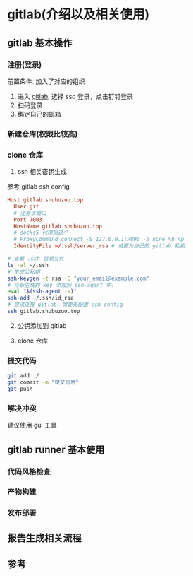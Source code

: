 # gitlab(介绍以及相关使用)

## gitlab 基本操作

### 注册(登录)

前置条件: 加入了对应的组织

1. 进入 [gitlab](gitlab.shubuzuo.top), 选择 sso 登录，点击钉钉登录
2. 扫码登录
3. 绑定自己的邮箱

### 新建仓库(权限比较高)

### clone 仓库

1. ssh 相关密钥生成

参考 gitlab ssh config

```conf
Host gitlab.shubuzuo.top
  User git
  # 注意该端口
  Port 7003
  HostName gitlab.shubuzuo.top
  # socks5 代理用这个
  # ProxyCommand connect -S 127.0.0.1:7890 -a none %h %p
  IdentityFile ~/.ssh/server_rsa # 设置为自己的 gitlab 私钥
```

```bash
# 查看 .ssh 目录文件
ls -al ~/.ssh
# 生成公私钥
ssh-keygen -t rsa -C "your_email@example.com"
# 将新生成的 key 添加到 ssh-agent 中:
eval "$(ssh-agent -s)"
ssh-add ~/.ssh/id_rsa
# 尝试连接 gitlab，需要先配置 ssh config
ssh gitlab.shubuzuo.top
```


2. 公钥添加到 gitlab

3. clone 仓库

### 提交代码

```bash
git add ./
git commit -m "提交信息"
git push
```


### 解决冲突

建议使用 gui 工具

## gitlab runner 基本使用

### 代码风格检查

### 产物构建

### 发布部署

## 报告生成相关流程

<!-- ### word 数据填充, pdf 生成

generatorDocx -> generator.py -> word -> docx2pdf-service -> pdf -->

## 参考

[]()
